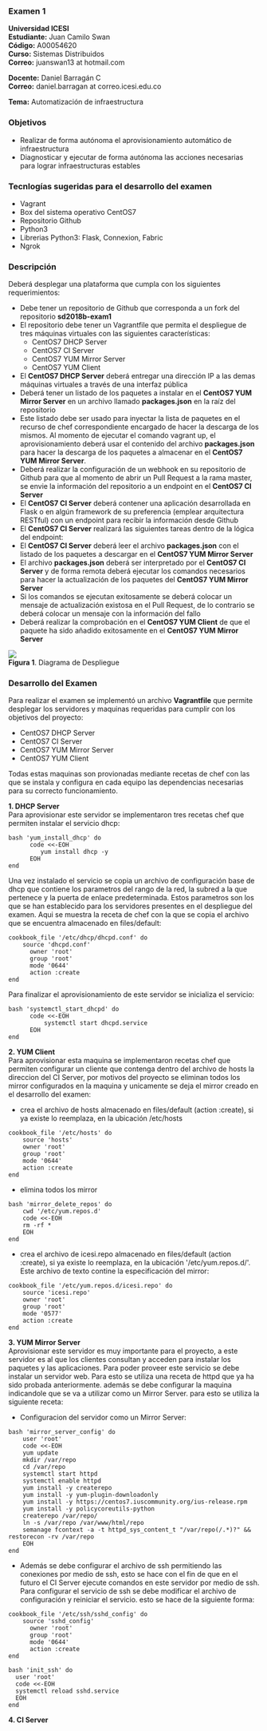 ### Examen 1

**Universidad ICESI**  
**Estudiante:** Juan Camilo Swan  
**Código:** A00054620  
**Curso:** Sistemas Distribuidos  
**Correo:** juanswan13 at hotmail.com  

**Docente:** Daniel Barragán C  
**Correo:** daniel.barragan at correo.icesi.edu.co

**Tema:** Automatización de infraestructura  

### Objetivos
* Realizar de forma autónoma el aprovisionamiento automático de infraestructura
* Diagnosticar y ejecutar de forma autónoma las acciones necesarias para lograr infraestructuras estables

### Tecnlogías sugeridas para el desarrollo del examen
* Vagrant
* Box del sistema operativo CentOS7
* Repositorio Github
* Python3
* Librerias Python3: Flask, Connexion, Fabric
* Ngrok

### Descripción
Deberá desplegar una plataforma que cumpla con los siguientes requerimientos:

* Debe tener un repositorio de Github que corresponda a un fork del repositorio **sd2018b-exam1**
* El repositorio debe tener un Vagrantfile que permita el despliegue de tres máquinas virtuales con las siguientes características:
  * CentOS7 DHCP Server
  * CentOS7 CI Server
  * CentOS7 YUM Mirror Server
  * CentOS7 YUM Client
* El **CentOS7 DHCP Server** deberá entregar una dirección IP a las demas máquinas virtuales a través de una interfaz pública
* Deberá tener un listado de los paquetes a instalar en el **CentOS7 YUM Mirror Server** en un archivo llamado **packages.json** en la raíz del repositorio
* Este listado debe ser usado para inyectar la lista de paquetes en el recurso de chef correspondiente encargado de hacer la descarga de los mismos. Al momento de ejecutar el comando vagrant up, el aprovisionamiento deberá usar el contenido del archivo **packages.json** para hacer la descarga de los paquetes a almacenar en el **CentOS7 YUM Mirror Server**.
* Deberá realizar la configuración de un webhook en su repositorio de Github para que al momento de abrir un Pull Request a la rama master, se envie la información del repositorio a un endpoint en el **CentOS7 CI Server**
* El **CentOS7 CI Server** deberá contener una aplicación desarrollada en Flask o en algún framework de su preferencia (emplear arquitectura RESTful) con un endpoint para recibir la información desde Github
* El **CentOS7 CI Server** realizará las siguientes tareas dentro de la lógica del endpoint:
 * El **CentOS7 CI Server** deberá leer el archivo **packages.json** con el listado de los paquetes a descargar en el **CentOS7 YUM Mirror Server**
 * El archivo **packages.json** deberá ser interpretado por el **CentOS7 CI Server** y de forma remota deberá ejecutar los comandos necesarios para hacer la actualización de los paquetes del **CentOS7 YUM Mirror Server**
 * Si los comandos se ejecutan exitosamente se deberá colocar un mensaje de actualización existosa en el Pull Request, de lo contrario se deberá colocar un mensaje con la información del fallo
* Deberá realizar la comprobación en el **CentOS7 YUM Client** de que el paquete ha sido añadido exitosamente en el **CentOS7 YUM Mirror Server**

![][1]  
**Figura 1**. Diagrama de Despliegue  

### Desarrollo del Examen  
Para realizar el examen se implementó un archivo **Vagrantfile** que permite desplegar los servidores y maquinas requeridas para cumplir con los objetivos del proyecto:
* CentOS7 DHCP Server
* CentOS7 CI Server
* CentOS7 YUM Mirror Server
* CentOS7 YUM Client  

Todas estas maquinas son provionadas mediante recetas de chef con las que se instala y configura en cada equipo las dependencias necesarias para su correcto funcionamiento.

**1.  DHCP Server**  
Para aprovisionar este servidor se implementaron tres recetas chef que permiten instalar el servicio dhcp:
```
bash 'yum_install_dhcp' do
	  code <<-EOH
	     yum install dhcp -y
  	  EOH
end
```
Una vez instalado el servicio se copia un archivo de configuración base de dhcp que contiene los parametros del rango de la red, la subred a la que pertenece y la puerta de enlace predeterminada. Estos parametros son los que se han establecido para los servidores presentes en el despliegue del examen. Aqui se muestra la receta de chef con la que se copia el archivo que se encuentra almacenado en files/default:
```
cookbook_file '/etc/dhcp/dhcpd.conf' do
	source 'dhcpd.conf'
	  owner 'root'
	  group 'root'
	  mode '0644'
	  action :create
end
```
Para finalizar el aprovisionamiento de este servidor se inicializa el servicio:
```
bash 'systemctl_start_dhcpd' do
	  code <<-EOH
	      systemctl start dhcpd.service	      
	  EOH
end
```
**2.  YUM Client**  
Para aprovisionar esta maquina se implementaron  recetas chef que permiten configurar un cliente que contenga dentro del archivo de hosts la direccion del CI Server, por motivos del proyecto se eliminan todos los mirror configurados en la maquina y unicamente se deja el mirror creado en el desarrollo del examen:

* crea el archivo  de hosts almacenado en files/default (action :create), si ya existe lo reemplaza, en la ubicación /etc/hosts
```
cookbook_file '/etc/hosts' do
    source 'hosts'
    owner 'root'
    group 'root'
    mode '0644'
    action :create
end
```
* elimina todos los mirror
```
bash 'mirror_delete_repos' do
    cwd '/etc/yum.repos.d'
    code <<-EOH
    rm -rf *
    EOH
end
```
* crea el archivo  de icesi.repo almacenado en files/default (action :create), si ya existe lo reemplaza, en la ubicación '/etc/yum.repos.d/'. Este archivo de texto contine la especificación del mirror:
```
cookbook_file '/etc/yum.repos.d/icesi.repo' do
    source 'icesi.repo'
    owner 'root'
    group 'root'
    mode '0577'
    action :create
end
```

**3.  YUM Mirror Server**   
Aprovisionar este servidor es muy importante para el proyecto, a este servidor es al que los clientes consultan y acceden para instalar los paquetes y las aplicaciones. Para poder proveer este servicio se debe instalar un servidor web. Para esto se utiliza una receta de httpd que ya ha sido probada anteriormente. además se debe configurar la maquina indicandole que se va a utilizar como un Mirror Server. para esto se utiliza la siguiente receta:

* Configuracion del servidor como un Mirror Server:
```
bash 'mirror_server_config' do
    user 'root'
    code <<-EOH
    yum update
    mkdir /var/repo
    cd /var/repo
    systemctl start httpd
    systemctl enable httpd
    yum install -y createrepo
    yum install -y yum-plugin-downloadonly
    yum install -y https://centos7.iuscommunity.org/ius-release.rpm
    yum install -y policycoreutils-python
    createrepo /var/repo/
    ln -s /var/repo /var/www/html/repo
    semanage fcontext -a -t httpd_sys_content_t "/var/repo(/.*)?" && restorecon -rv /var/repo
    EOH
end
```
* Además se debe configurar el archivo de ssh permitiendo las conexiones por medio de ssh, esto se hace con el fin de que en el futuro el CI Server ejecute comandos en este servidor por medio de ssh. Para configurar el servicio de ssh se debe modificar el archivo de configuración y reiniciar el servicio. esto se hace de la siguiente forma:
```
cookbook_file '/etc/ssh/sshd_config' do
	source 'sshd_config'
	  owner 'root'
	  group 'root'
	  mode '0644'
	  action :create
end
```
```
bash 'init_ssh' do
  user 'root'
  code <<-EOH
  systemctl reload sshd.service
  EOH
end
```
**4.  CI Server**


[1]: images/01_diagrama_despliegue.png
